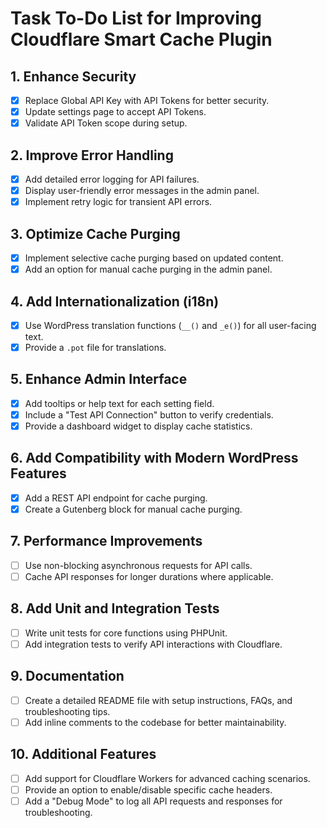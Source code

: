 # Task To-Do List for Improving Cloudflare Smart Cache Plugin

## 1. Enhance Security
- [x] Replace Global API Key with API Tokens for better security.
- [x] Update settings page to accept API Tokens.
- [x] Validate API Token scope during setup.

## 2. Improve Error Handling
- [x] Add detailed error logging for API failures.
- [x] Display user-friendly error messages in the admin panel.
- [x] Implement retry logic for transient API errors.

## 3. Optimize Cache Purging
- [x] Implement selective cache purging based on updated content.
- [x] Add an option for manual cache purging in the admin panel.

## 4. Add Internationalization (i18n)
- [x] Use WordPress translation functions (`__()` and `_e()`) for all user-facing text.
- [x] Provide a `.pot` file for translations.

## 5. Enhance Admin Interface
- [x] Add tooltips or help text for each setting field.
- [x] Include a "Test API Connection" button to verify credentials.
- [x] Provide a dashboard widget to display cache statistics.

## 6. Add Compatibility with Modern WordPress Features
- [x] Add a REST API endpoint for cache purging.
- [x] Create a Gutenberg block for manual cache purging.

## 7. Performance Improvements
- [ ] Use non-blocking asynchronous requests for API calls.
- [ ] Cache API responses for longer durations where applicable.

## 8. Add Unit and Integration Tests
- [ ] Write unit tests for core functions using PHPUnit.
- [ ] Add integration tests to verify API interactions with Cloudflare.

## 9. Documentation
- [ ] Create a detailed README file with setup instructions, FAQs, and troubleshooting tips.
- [ ] Add inline comments to the codebase for better maintainability.

## 10. Additional Features
- [ ] Add support for Cloudflare Workers for advanced caching scenarios.
- [ ] Provide an option to enable/disable specific cache headers.
- [ ] Add a "Debug Mode" to log all API requests and responses for troubleshooting.
